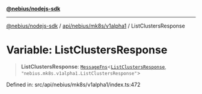 [**@nebius/nodejs-sdk**](../../../../../README.md)

***

[@nebius/nodejs-sdk](../../../../../README.md) / [api/nebius/mk8s/v1alpha1](../README.md) / ListClustersResponse

# Variable: ListClustersResponse

> **ListClustersResponse**: [`MessageFns`](../../../../../runtime/protos/core/interfaces/MessageFns.md)\<[`ListClustersResponse`](../interfaces/ListClustersResponse.md), `"nebius.mk8s.v1alpha1.ListClustersResponse"`\>

Defined in: src/api/nebius/mk8s/v1alpha1/index.ts:472
